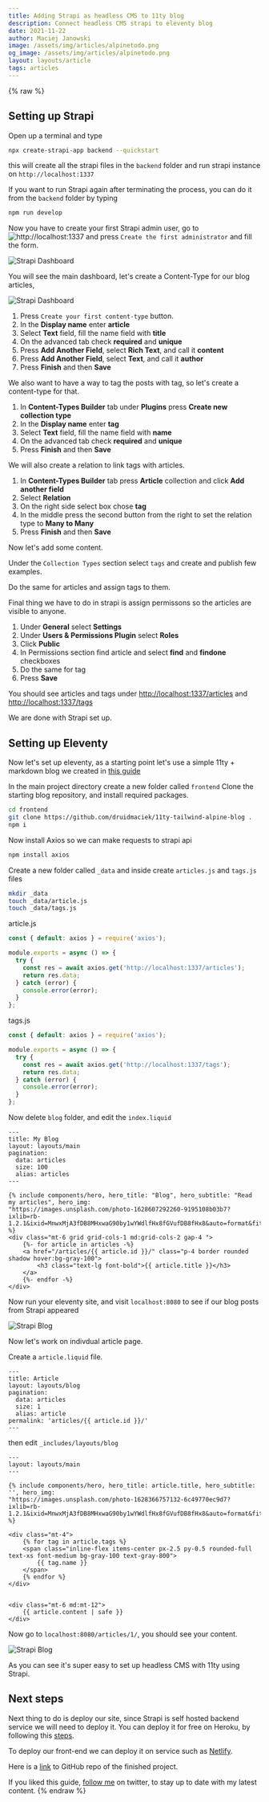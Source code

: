 ```yaml
---
title: Adding Strapi as headless CMS to 11ty blog
description: Connect headless CMS strapi to eleventy blog 
date: 2021-11-22
author: Maciej Janowski
image: /assets/img/articles/alpinetodo.png
og_image: /assets/img/articles/alpinetodo.png
layout: layouts/article
tags: articles
---
```

{% raw %}
## Setting up Strapi

Open up a terminal and type 

```sh
npx create-strapi-app backend --quickstart
```

this will create all the strapi files in the `backend` folder and run strapi instance on `http://localhost:1337`

If you want to run Strapi again after terminating the process, you can do it from the `backend` folder by typing

```sh
npm run develop
```

Now you have to create your first Strapi admin user, go to ![http://localhost:1337](http://localhost:1337) and press `Create the first administrator` and fill the form.

![Strapi Dashboard](https://janowski.dev/assets/img/articles/eleventy_strapi/strapi_1.png)

You will see the main dashboard, let's create a Content-Type for our blog articles, 

![Strapi Dashboard](https://janowski.dev/assets/img/articles/eleventy_strapi/strapi_2.png)

1. Press `Create your first content-type` button.
2. In the **Display name** enter **article**
3. Select **Text** field, fill the name field with **title**
4. On the advanced tab check **required** and **unique**
5. Press **Add Another Field**, select **Rich Text**, and call it **content**
6. Press **Add Another Field**, select **Text**, and call it **author**
7. Press **Finish** and then **Save**

We also want to have a way to tag the posts with tag, so let's create a content-type for that.

1. In **Content-Types Builder** tab under **Plugins** press **Create new collection type**
2. In the **Display name** enter **tag**
3. Select **Text** field, fill the name field with **name**
4. On the advanced tab check **required** and **unique**
5. Press **Finish** and then **Save**

We will also create a relation to link tags with articles.

1. In **Content-Types Builder** tab press **Article** collection and click **Add another field**
2. Select **Relation**
3. On the right side select box chose **tag**
4. In the middle press the second button from the right to set the relation type to **Many to Many**
5. Press **Finish** and then **Save**

Now let's add some content.

Under the `Collection Types` section select `tags` and create and publish few examples.

Do the same for articles and assign tags to them.

Final thing we have to do in strapi is assign permissons so the articles are visible to anyone.

1. Under **General** select **Settings** 
2. Under **Users & Permissions Plugin** select **Roles**
3. Click **Public**
4. In Permissions section find article and select **find** and **findone** checkboxes
5. Do the same for tag
6. Press **Save**

You should see articles and tags under [http://localhost:1337/articles](http://localhost:1337/articles) and [http://localhost:1337/tags](http://localhost:1337/tags) 

We are done with Strapi set up.

## Setting up Eleventy

Now let's set up eleventy, as a starting point let's use a simple 11ty + markdown blog we created in [this guide](https://janowski.dev/articles/how-to-set-up-personal-website-with-markdown-tailwind-alpinejs/)

In the main project directory create a new folder called `frontend`
Clone the starting blog repository, and install required packages.

```sh
cd frontend
git clone https://github.com/druidmaciek/11ty-tailwind-alpine-blog .
npm i
```

Now install Axios so we can make requests to strapi api

```sh
npm install axios
```

Create a new folder called `_data` and inside create `articles.js` and `tags.js` files

```sh
mkdir _data
touch _data/article.js
touch _data/tags.js
```

article.js

```javascript
const { default: axios } = require('axios');

module.exports = async () => {
  try {
    const res = await axios.get('http://localhost:1337/articles');
    return res.data;
  } catch (error) {
    console.error(error);
  }
};
```

tags.js

```javascript
const { default: axios } = require('axios');

module.exports = async () => {
  try {
    const res = await axios.get('http://localhost:1337/tags');
    return res.data;
  } catch (error) {
    console.error(error);
  }
};
```

Now delete `blog` folder, and edit the `index.liquid`

```liquid
---
title: My Blog
layout: layouts/main
pagination:
  data: articles
  size: 100
  alias: articles
---

{% include components/hero, hero_title: "Blog", hero_subtitle: "Read my articles", hero_img:
"https://images.unsplash.com/photo-1628607292260-9195108b03b7?ixlib=rb-1.2.1&ixid=MnwxMjA3fDB8MHxwaG90by1wYWdlfHx8fGVufDB8fHx8&auto=format&fit=crop&w=1502&q=80"
%}
<div class="mt-6 grid grid-cols-1 md:grid-cols-2 gap-4 ">
    {%- for article in articles -%}
    <a href="/articles/{{ article.id }}/" class="p-4 border rounded shadow hover:bg-gray-100">
        <h3 class="text-lg font-bold">{{ article.title }}</h3>
    </a>
    {%- endfor -%}
</div>
``` 

Now run your eleventy site, and visit `localhost:8080` to see if our blog posts from Strapi appeared

![Strapi Blog](https://janowski.dev/assets/img/articles/eleventy_strapi/blog_1.png)

Now let's work on indivdual article page.

Create a `article.liquid` file.

```liquid
---
title: Article
layout: layouts/blog
pagination:
  data: articles
  size: 1
  alias: article
permalink: 'articles/{{ article.id }}/'
---
```

then edit `_includes/layouts/blog`

```liquid
---
layout: layouts/main
---

{% include components/hero, hero_title: article.title, hero_subtitle: '', hero_img:
"https://images.unsplash.com/photo-1628366757132-6c49770ec9d7?ixlib=rb-1.2.1&ixid=MnwxMjA3fDB8MHxwaG90by1wYWdlfHx8fGVufDB8fHx8&auto=format&fit=crop&w=1500&q=80"
%}

<div class="mt-4">
    {% for tag in article.tags %}
    <span class="inline-flex items-center px-2.5 py-0.5 rounded-full text-xs font-medium bg-gray-100 text-gray-800">
        {{ tag.name }}
    </span>
    {% endfor %}
</div>


<div class="mt-6 md:mt-12">
    {{ article.content | safe }}
</div>

```

Now go to `localhost:8080/articles/1/`, you should see your content.

![Strapi Blog](https://janowski.dev/assets/img/articles/eleventy_strapi/blog_2.png)

As you can see it's super easy to set up headless CMS with 11ty using Strapi.

## Next steps

Next thing to do is deploy our site, since Strapi is self hosted backend service we will need to deploy it. You can deploy it for free on Heroku, by following this [steps](https://strapi.io/documentation/developer-docs/latest/setup-deployment-guides/deployment/hosting-guides/heroku.html).

To deploy our front-end we can deploy it on service such as [Netlify](https://docs.netlify.com/configure-builds/common-configurations/eleventy/).


Here is a [link](https://github.com/druidmaciek/eleventy_strapi_blog) to GitHub repo of the finished project.

If you liked this guide, [follow me](https://twitter.com/MaciejJanowski) on twitter, to stay up to date with my latest content.
{% endraw %}